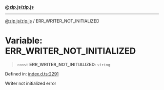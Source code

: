 [**@zip.js/zip.js**](../README.md)

***

[@zip.js/zip.js](../globals.md) / ERR\_WRITER\_NOT\_INITIALIZED

# Variable: ERR\_WRITER\_NOT\_INITIALIZED

> `const` **ERR\_WRITER\_NOT\_INITIALIZED**: `string`

Defined in: [index.d.ts:2291](https://github.com/gildas-lormeau/zip.js/blob/f3a32a7ff6dfd704bbdd861b62eec086ef8a7c94/index.d.ts#L2291)

Writer not initialized error
